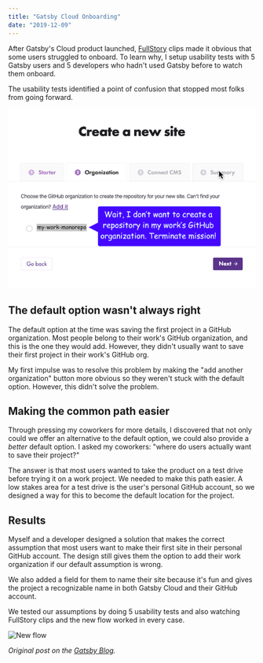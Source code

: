 ```yaml
---
title: "Gatsby Cloud Onboarding"
date: "2019-12-09"
---
```


After Gatsby's Cloud product launched, [FullStory](https://www.fullstory.com/) clips made it obvious that some users struggled to onboard. To learn why, I setup usability tests with 5 Gatsby users and 5 developers who hadn't used Gatsby before to watch them onboard.

The usability tests identified a point of confusion that stopped most folks from going forward.

![Users confused when selecting organization](select-work-org-confusion.png)

## The default option wasn't always right

The default option at the time was saving the first project in a GitHub organization. Most people belong to their work's GitHub organization, and this is the one they would add. However, they didn't usually want to save their first project in their work's GitHub org.

My first impulse was to resolve this problem by making the "add another organization" button more obvious so they weren't stuck with the default option. However, this didn't solve the problem.

## Making the common path easier

Through pressing my coworkers for more details, I discovered that not only could we offer an alternative to the default option, we could also provide a _better_ default option. I asked my coworkers: "where do users actually want to save their project?"

The answer is that most users wanted to take the product on a test drive before trying it on a work project. We needed to make this path easier. A low stakes area for a test drive is the user's personal GitHub account, so we designed a way for this to become the default location for the project.

## Results

Myself and a developer designed a solution that makes the correct assumption that most users want to make their first site in their personal GitHub account. The design still gives them the option to add their work organization if our default assumption is wrong.

We also added a field for them to name their site because it's fun and gives the project a recognizable name in both Gatsby Cloud and their GitHub account.

We tested our assumptions by doing 5 usability tests and also watching FullStory clips and the new flow worked in every case.

![New flow](create-new-site.gif)

_Original post on the [Gatsby Blog](https://www.gatsbyjs.com/blog/2019-12-11-reducing-interaction-cloud)._
